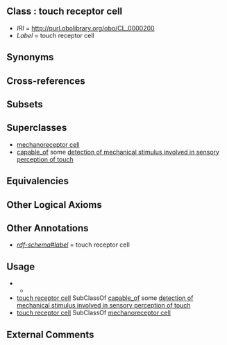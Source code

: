 
## Class : touch receptor cell

 * *IRI* = http://purl.obolibrary.org/obo/CL_0000200
 * *Label* = touch receptor cell

## Synonyms


## Cross-references


## Subsets


## Superclasses

 * [mechanoreceptor cell](../../CL/99/CL_0000199.md)
 * [capable_of](../../RO/15/RO_0002215.md) some [detection of mechanical stimulus involved in sensory perception of touch](../../GO/76/GO_0050976.md)

## Equivalencies


## Other Logical Axioms


## Other Annotations

 * *[rdf-schema#label](../../el/rdf-schema#label.md)* = touch receptor cell

## Usage

 * -
 * [touch receptor cell](../../CL/00/CL_0000200.md) SubClassOf [capable_of](../../RO/15/RO_0002215.md) some [detection of mechanical stimulus involved in sensory perception of touch](../../GO/76/GO_0050976.md)
 * [touch receptor cell](../../CL/00/CL_0000200.md) SubClassOf [mechanoreceptor cell](../../CL/99/CL_0000199.md)

## External Comments

